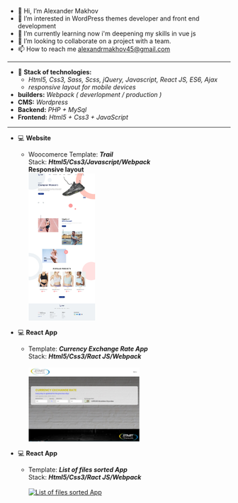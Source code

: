 - 👋 Hi, I’m Alexander Makhov
- 👀 I’m interested in WordPress themes developer and front end development
- 🌱 I’m currently learning now i'm deepening my skills in vue js
- 💞️ I’m looking to collaborate on a project with a team.
- 📫 How to reach me alexandrmakhov45@gmail.com
----------------------------------------------------------------------------
- :mechanical_arm: **Stack of technologies:** 
  - _Html5, Css3, Sass, Scss, jQuery, Javascript, React JS, ES6, Ajax_
  - _responsive layout for mobile devices_
- **builders:** _Webpack ( deverlopment / production )_
- **CMS:** _Wordpress_
- **Backend:** _PHP + MySql_
- **Frontend:** _Html5 + Css3 + JavaScript_

________________________________________________________________________________________________

- :computer: **Website** 
  - Woocomerce Template: <i>**Trail**</i><br>
      Stack: <i>**Html5/Css3/Javascript/Webpack**</i><br>
      **Responsive layout**<br>
      [<img src="https://github.com/Alexander-Makhov/trail/blob/main/images/trail-home.jpg" alt="trail" width="150">](https://alexander-makhov.github.io/trail/)
      
- :computer: **React App** 
  - Template: <i>**Currency Exchange Rate App**</i><br>
      Stack: <i>**Html5/Css3/Ract JS/Webpack**</i><br>      
      [<img src="https://github.com/Alexander-Makhov/currency-convertor-app.static/blob/main/images/thunbnails.jpg" alt="Currency Exchange Rate App" width="250">](https://alexander-makhov.github.io/currency-convertor-app.static/)
      
- :computer: **React App** 
  - Template: <i>**List of files sorted App**</i><br>
      Stack: <i>**Html5/Css3/Ract JS/Webpack**</i><br>      
      [<img src="https://github.com/Alexander-Makhov/list-of-files-sorted.static/blob/main/images/thumbnails.jpg" alt="List of files sorted App" width="250">](https://alexander-makhov.github.io/currency-convertor-app.static/)
      
<!---
Alexander-Makhov/Alexander-Makhov is a ✨ special ✨ repository because its `README.md` (this file) appears on your GitHub profile.
You can click the Preview link to take a look at your changes.
--->

